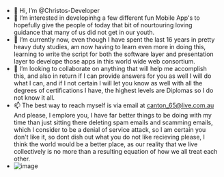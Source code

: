 - 👋 Hi, I’m @Christos-Developer
- 👀 I’m interested in developinhg a few different fun Mobile App's to hopefully give the people of today that bit of nourtouring loving guidance that many of us did not get in our youth.
- 🌱 I’m currently now, even though I have spent the last 16 years in pretty heavy duty studies, am now having to learn even more in doing this, learning to write the script for both the software layer and presentation layer to develope those apps in this world wide web consortium.
- 💞️ I’m looking to collaborate on anything that will help me accomplish this, and also in return if I can provide answers for you as well I will do what I can, and if I not certain I will let you know as well with all the degrees of certifications I have, the highest levels are Diplomas so I do not know it all.
- 📫 The best way to reach myself is via email at canton_65@live.com.au  And please, I emplore you, I have far better things to be doing with my time than just sitting there deleting spam emails and scamming emails, which I consider to be a denial of service attack, so I am certain you don't like it, so dont dish out what you do not like recieving please, I think the world would be a better place, as our reality that we live collectively is no more than a resulting equation of how we all treat each other.
- ![image](https://user-images.githubusercontent.com/104001307/164334310-1250ba77-539d-405f-87f0-989425441eca.png)
